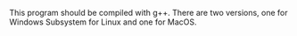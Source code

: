This program should be compiled with g++. There are two versions, one for Windows Subsystem for Linux and one for MacOS.
